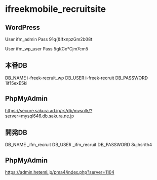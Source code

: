 # ifreekmobile_recruitsite

## WordPress
User ifm_admin
Pass 91q(&!fxnpzGm2b08t

User ifm_wp_user
Pass 5gl(Cx*Cjm7cm5

## 本番DB
DB_NAME i-freek-recruit_wp
DB_USER i-freek-recruit
DB_PASSWORD 1if15exE5ki

## PhpMyAdmin
https://secure.sakura.ad.jp/rs/db/mysql5/?server=mysql646.db.sakura.ne.jp


## 開発DB
DB_NAME _ifm_recruit
DB_USER _ifm_recruit
DB_PASSWORD 8ujhsrith4

## PhpMyAdmin
https://admin.heteml.jp/pma4/index.php?server=1104
